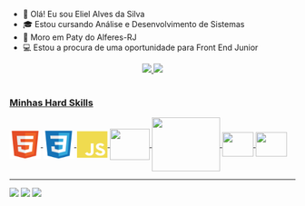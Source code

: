 - 👋 Olá! Eu sou Eliel Alves da Silva
- 🎓 Estou cursando Análise e Desenvolvimento de Sistemas
- 🏡 Moro em Paty do Alferes-RJ
- 💻 Estou a procura de uma oportunidade para Front End Junior

<div align="center">
  <a href="https://github.com/ElielAlves42">
  <img height="150em" src="https://github-readme-stats.vercel.app/api?username=ElielAlves42&show_icons=true&theme=dark&include_all_commits=true&count_private=true"/>
  <img height="150em" src="https://github-readme-stats.vercel.app/api/top-langs/?username=ElielAlves42&layout=compact&langs_count=7&theme=dark"/>
</div>
  
<div style="display: inline_block"><br>
  <h3>Minhas Hard Skills</h3>
  <!--
  <img align="center" alt="Rafa-Ts" height="30" width="40" src="https://raw.githubusercontent.com/devicons/devicon/master/icons/typescript/typescript-plain.svg">
   -->
  <img align="center" alt="Rafa-HTML" height="50" width="55" src="https://raw.githubusercontent.com/devicons/devicon/master/icons/html5/html5-original.svg">
  <img align="center" alt="Rafa-CSS" height="50" width="55" src="https://raw.githubusercontent.com/devicons/devicon/master/icons/css3/css3-original.svg">
   <img align="center" alt="Rafa-Js" height="48" width="55" src="https://raw.githubusercontent.com/devicons/devicon/master/icons/javascript/javascript-plain.svg">
  <img align="center" height="55" width="70" src="https://cdn.jsdelivr.net/gh/devicons/devicon/icons/bootstrap/bootstrap-original.svg" />
  <img align="center" height="95" width="120" src="https://cdn.jsdelivr.net/gh/devicons/devicon/icons/nodejs/nodejs-original-wordmark.svg" />
  <img align="center" height="43" width="55" src="https://cdn.jsdelivr.net/gh/devicons/devicon/icons/photoshop/photoshop-plain.svg">
  <img align="center" height="43" width="55" src="https://cdn.jsdelivr.net/gh/devicons/devicon/icons/vscode/vscode-original.svg">
  
</div>
  
   ---
  
 <div> 
  <a href="https://www.instagram.com/eliel_alves42" target="_blank"><img src="https://img.shields.io/badge/-Instagram-%23E4405F?style=for-the-badge&logo=instagram&logoColor=white" target="_blank"></a>
  <a href = "mailto:elielalves2013@gmail.com"><img src="https://img.shields.io/badge/-Gmail-%23333?style=for-the-badge&logo=gmail&logoColor=white" target="_blank"></a>
  <a href="https://www.linkedin.com/in/eliel-alves-da-silva-91665a223" target="_blank"><img src="https://img.shields.io/badge/-LinkedIn-%230077B5?style=for-the-badge&logo=linkedin&logoColor=white" target="_blank"></a> 

  
 </div>
  
  
